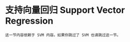 # 支持向量回归 Support Vector Regression

```admonish warning title="依赖提醒"
这一节内容依赖于 SVM 内容。如果你跳过了 SVM 也请跳过这一节。
```
